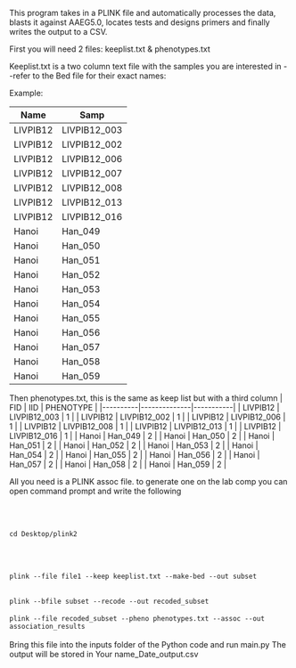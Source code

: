 This program takes in a PLINK file and automatically processes the data, blasts it against AAEG5.0, locates tests and designs primers and finally writes the output to a CSV.

First you will need 2 files:
keeplist.txt & phenotypes.txt

Keeplist.txt
is a two column text file with the samples you are interested in --refer to the Bed file for their exact names:

Example:

| Name     | Samp         |
|----------|--------------|
| LIVPIB12 | LIVPIB12_003 |
| LIVPIB12 | LIVPIB12_002 |
| LIVPIB12 | LIVPIB12_006 |
| LIVPIB12 | LIVPIB12_007 |
| LIVPIB12 | LIVPIB12_008 |
| LIVPIB12 | LIVPIB12_013 |
| LIVPIB12 | LIVPIB12_016 |
| Hanoi    | Han_049      |
| Hanoi    | Han_050      |
| Hanoi    | Han_051      |
| Hanoi    | Han_052      |
| Hanoi    | Han_053      |
| Hanoi    | Han_054      |
| Hanoi    | Han_055      |
| Hanoi    | Han_056      |
| Hanoi    | Han_057      |
| Hanoi    | Han_058      |
| Hanoi    | Han_059      |

Then phenotypes.txt, this is the same as keep list but with a third column
| FID      | IID          | PHENOTYPE |
|----------|--------------|-----------|
| LIVPIB12 | LIVPIB12_003 | 1         |
| LIVPIB12 | LIVPIB12_002 | 1         |
| LIVPIB12 | LIVPIB12_006 | 1         |
| LIVPIB12 | LIVPIB12_008 | 1         |
| LIVPIB12 | LIVPIB12_013 | 1         |
| LIVPIB12 | LIVPIB12_016 | 1         |
| Hanoi    | Han_049      | 2         |
| Hanoi    | Han_050      | 2         |
| Hanoi    | Han_051      | 2         |
| Hanoi    | Han_052      | 2         |
| Hanoi    | Han_053      | 2         |
| Hanoi    | Han_054      | 2         |
| Hanoi    | Han_055      | 2         |
| Hanoi    | Han_056      | 2         |
| Hanoi    | Han_057      | 2         |
| Hanoi    | Han_058      | 2         |
| Hanoi    | Han_059      | 2         |

All you need is a PLINK assoc file. to generate one on the lab comp you can open command prompt and write the following

<br>
<br>

`
cd Desktop/plink2
`

<br>
<br>

`
plink --file file1 --keep keeplist.txt --make-bed --out subset
`
<br>
<br>

`
plink --bfile subset --recode --out recoded_subset
`
<br>
<br>
`
plink --file recoded_subset --pheno phenotypes.txt --assoc --out association_results
`
<br>
<br>
Bring this file into the inputs folder of the Python code and run main.py
The output will be stored in Your name_Date_output.csv


